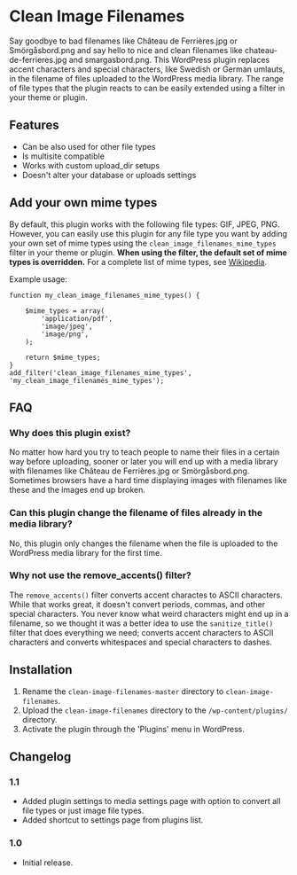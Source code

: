 # Clean Image Filenames

Say goodbye to bad filenames like Château de Ferrières.jpg or Smörgåsbord.png and say hello to nice and clean filenames like chateau-de-ferrieres.jpg and smargasbord.png. This WordPress plugin replaces accent characters and special characters, like Swedish or German umlauts, in the filename of files uploaded to the WordPress media library. The range of file types that the plugin reacts to can be easily extended using a filter in your theme or plugin.

## Features

* Can be also used for other file types
* Is multisite compatible
* Works with custom upload_dir setups
* Doesn't alter your database or uploads settings

## Add your own mime types

By default, this plugin works with the following file types: GIF, JPEG, PNG. However, you can easily use this plugin for any file type you want by adding your own set of mime types using the `clean_image_filenames_mime_types` filter in your theme or plugin. **When using the filter, the default set of mime types is overridden.** For a complete list of mime types, see [Wikipedia](http://en.wikipedia.org/wiki/Internet_media_type).

Example usage: 

<pre><code>function my_clean_image_filenames_mime_types() {

	$mime_types = array(
		'application/pdf', 
		'image/jpeg', 
		'image/png', 
	);

	return $mime_types;
}
add_filter('clean_image_filenames_mime_types', 'my_clean_image_filenames_mime_types');</code></pre>

## FAQ

### Why does this plugin exist?

No matter how hard you try to teach people to name their files in a certain way before uploading, sooner or later you will end up with a media library with filenames like Château de Ferrières.jpg or Smörgåsbord.png. Sometimes browsers have a hard time displaying images with filenames like these and the images end up broken. 

### Can this plugin change the filename of files already in the media library?

No, this plugin only changes the filename when the file is uploaded to the WordPress media library for the first time.

### Why not use the remove_accents() filter?

The `remove_accents()` filter converts accent charactes to ASCII characters. While that works great, it doesn't convert periods, commas, and other special characters. You never know what weird characters might end up in a filename, so we thought it was a better idea to use the `sanitize_title()` filter that does everything we need; converts accent characters to ASCII characters and converts whitespaces and special characters to dashes. 

## Installation

1. Rename the `clean-image-filenames-master` directory to `clean-image-filenames`.
2. Upload the `clean-image-filenames` directory to the `/wp-content/plugins/` directory.
3. Activate the plugin through the 'Plugins' menu in WordPress.

## Changelog

### 1.1
* Added plugin settings to media settings page with option to convert all file types or just image file types. 
* Added shortcut to settings page from plugins list.

### 1.0
* Initial release.
